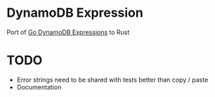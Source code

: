 # DynamoDB Expression

Port of [Go DynamoDB Expressions](https://github.com/aws/aws-sdk-go/tree/master/service/dynamodb/expression) to Rust


# TODO

* Error strings need to be shared with tests better than copy / paste
* Documentation

